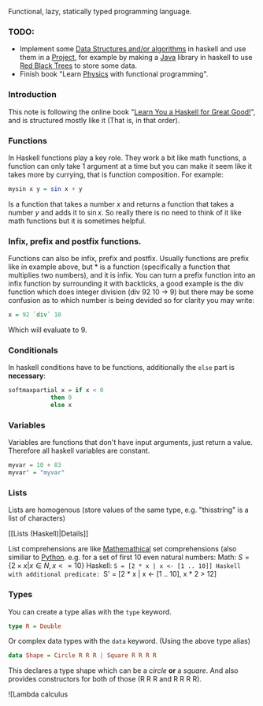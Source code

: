 Functional, lazy, statically typed programming language.

### TODO:
- Implement some [Data Structures and/or algorithms](Data%20Structures%20and%20Algorithms.md) in haskell and use them in a [Project](Projects.md), for example by making a [Java](Java.md) library in haskell to use [Red Black Trees](Red%20Black%20Trees.md) to store some data. 
- Finish book "Learn [Physics](Physics) with functional programming".

### Introduction
This note is following the online book "[Learn You a Haskell for Great Good!](https://learnyouahaskell.com/)", and is structured mostly like it (That is, in that order).

### Functions
In Haskell functions play a key role. They work a bit like math functions, a function can only take 1 argument at a time but you can make it seem like it takes more by currying, that is function composition. For example:
```haskell
mysin x y = sin x + y
```
Is a function  that takes a number $x$ and returns a function that takes a number  $y$ and adds it to $\sin{x}$. So really there is no need to think of it like math functions but it is sometimes helpful.

### Infix, prefix and postfix functions.
Functions can also be infix, prefix and postfix. Usually functions are prefix like in example above, but $*$ is a function (specifically a function that multiplies two numbers), and it is infix. You can turn a prefix function into an infix function by surrounding it with backticks, a good example is the div function which does integer division (div 92 10 -> 9) but there may be some confusion as to which number is being devided so for clarity you may write:
```haskell
x = 92 `div` 10
```
Which will evaluate to 9.

### Conditionals
In haskell conditions have to be functions, additionally the `else` part is **necessary**:
```haskell
softmaxpartial x = if x < 0 
            then 0
            else x
```

### Variables
Variables are functions that don't have input arguments, just return a value. Therefore all haskell variables are constant.
```haskell
myvar = 10 + 83
myvar' = "myvar"
```

### Lists
Lists are homogenous (store values of the same type, e.g. "thisstring" is a list of characters)

[[Lists (Haskell)|Details]]

List comprehensions are like [Mathemathical](Math.md) set comprehensions (also similiar to [Python](Python.md). e.g. for a set of first 10 even natural numbers:
Math: $S = \{2 \times x | x \in N, x <= 10\}$
Haskell: `S = [2 * x | x <- [1 .. 10]]
Haskell with additional predicate: `S' = [2 * x | x <- [1 .. 10], x * 2 > 12]

### Types
You can create a type alias with the `type` keyword.
```haskell
type R = Double
```

Or complex data types with the `data` keyword. (Using the above type alias)
```haskell
data Shape = Circle R R R | Square R R R R
```
This declares a type shape which can be a *circle* **or** a *square*.
And also provides constructors for both of those (R R R and R R R R).

![Lambda calculus
